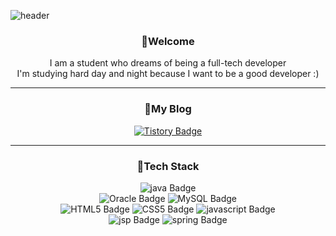 ![header](https://capsule-render.vercel.app/api?type=Shark&color=fc6&height=230&section=header)

<div align="center">


<h3>👋Welcome</h3>
I am a student who dreams of being a full-tech developer </br>
I'm studying hard day and night because I want to be a good developer :)


* * *


<h3>🌻My Blog</h3>


[![Tistory Badge](https://img.shields.io/badge/Tistory-ff7f00?style=flat&logoColor=white)](https://songg5453.tistory.com/)

 * * *
 
<h3>🌻Tech Stack</h3>

![java Badge](https://img.shields.io/badge/java-ff0000?style=flat&logoColor=white)</br>
![Oracle Badge](https://img.shields.io/badge/oracle-F80000?style=flat)
![MySQL Badge](https://img.shields.io/badge/MySQL-4479A1?style=flat)</br>
![HTML5 Badge](https://img.shields.io/badge/HTML5-E34F26?style=flat)
![CSS5 Badge](https://img.shields.io/badge/CSS5-1572B6?style=flat)
![javascript Badge](https://img.shields.io/badge/javascropt-F7DF1E?style=flat)</br>
![jsp Badge](https://img.shields.io/badge/jsp-fc6?style=flat&logoColor=white)
![spring Badge](https://img.shields.io/badge/spring-0084FF?style=flat&logoColor=white)</br>




</div>
